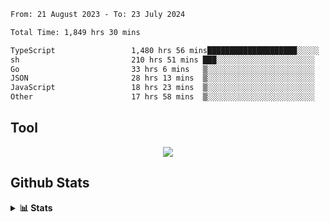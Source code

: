 <!--START_SECTION:waka-->

```txt
From: 21 August 2023 - To: 23 July 2024

Total Time: 1,849 hrs 30 mins

TypeScript                 1,480 hrs 56 mins████████████████████░░░░░   80.07 %
sh                         210 hrs 51 mins ███░░░░░░░░░░░░░░░░░░░░░░   11.40 %
Go                         33 hrs 6 mins   ▒░░░░░░░░░░░░░░░░░░░░░░░░   01.79 %
JSON                       28 hrs 13 mins  ▒░░░░░░░░░░░░░░░░░░░░░░░░   01.53 %
JavaScript                 18 hrs 23 mins  ▒░░░░░░░░░░░░░░░░░░░░░░░░   00.99 %
Other                      17 hrs 58 mins  ▒░░░░░░░░░░░░░░░░░░░░░░░░   00.97 %
```

<!--END_SECTION:waka-->

## Tool
<p align="center">
  <a href="https://github.com/chaninlaw">
    <img src="https://skillicons.dev/icons?i=js,typescript,express,nodejs,react,next,postgres,mongodb,html,css,styledcomponents,tailwind,materialui,figma,git,github&perline=8" />
  </a>
</p>

## Github Stats
<details close>
  <summary><b>📊 Stats</b></summary>
  <div align = "center">
    
<picture>
  <source
    srcset="https://github-readme-stats.vercel.app/api?username=chaninlaw&show_icons=true&theme=dark"
    media="(prefers-color-scheme: dark)"
  />
  <source
    srcset="https://github-readme-stats.vercel.app/api?username=chaninlaw&show_icons=true"
    media="(prefers-color-scheme: light), (prefers-color-scheme: no-preference)"
  />
  <img src="https://github-readme-stats.vercel.app/api?username=chaninlaw&show_icons=true" />
</picture>
    
<picture>
  <source
    srcset="https://github-readme-stats.vercel.app/api/top-langs/?username=chaninlaw&layout=donut&theme=dark"
    media="(prefers-color-scheme: dark)"
  />
  <source
    srcset="https://github-readme-stats.vercel.app/api/top-langs/?username=chaninlaw&layout=donut"
    media="(prefers-color-scheme: light), (prefers-color-scheme: no-preference)"
  />
  <img src="https://github-readme-stats.vercel.app/api/top-langs/?username=chaninlaw&layout=donut" />
</picture>
    
  </div>
  
</details>

